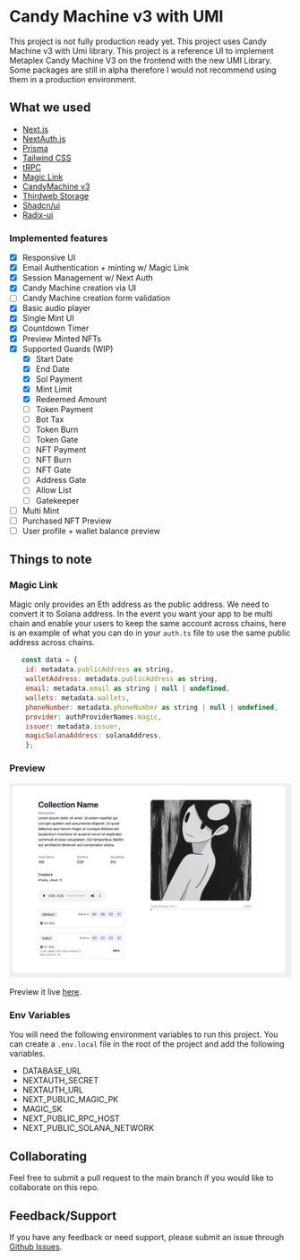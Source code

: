 # Candy Machine v3 with UMI

This project is not fully production ready yet. This project uses Candy Machine v3 with Umi library. This project is a reference UI to implement Metaplex Candy Machine V3 on the frontend with the new UMI Library. Some packages are still in alpha therefore I would not recommend using them in a production environment.

## What we used

- [Next.js](https://nextjs.org)
- [NextAuth.js](https://next-auth.js.org)
- [Prisma](https://prisma.io)
- [Tailwind CSS](https://tailwindcss.com)
- [tRPC](https://trpc.io)
- [Magic Link](https://magic.link/)
- [CandyMachine v3]()
- [Thirdweb Storage](https://portal.thirdweb.com/typescript/storage)
- [Shadcn/ui](https://ui.shadcn.com)
- [Radix-ui](https://www.radix-ui.com)

### Implemented features

- [x] Responsive UI
- [x] Email Authentication + minting w/ Magic Link
- [x] Session Management w/ Next Auth
- [x] Candy Machine creation via UI
- [ ] Candy Machine creation form validation
- [x] Basic audio player
- [x] Single Mint UI
- [x] Countdown Timer
- [x] Preview Minted NFTs
- [x] Supported Guards (WIP)
  - [x] Start Date
  - [x] End Date
  - [x] Sol Payment
  - [x] Mint Limit
  - [x] Redeemed Amount
  - [ ] Token Payment
  - [ ] Bot Tax
  - [ ] Token Burn
  - [ ] Token Gate
  - [ ] NFT Payment
  - [ ] NFT Burn
  - [ ] NFT Gate
  - [ ] Address Gate
  - [ ] Allow List
  - [ ] Gatekeeper
- [ ] Multi Mint
- [ ] Purchased NFT Preview
- [ ] User profile + wallet balance preview

## Things to note

### Magic Link

Magic only provides an Eth address as the public address. We need to convert it to Solana address. In the event you want your app to be multi chain and enable your users to keep the same account across chains, here is an example of what you can do in your `auth.ts` file to use the same public address across chains.

```js
   const data = {
    id: metadata.publicAddress as string,
    walletAddress: metadata.publicAddress as string,
    email: metadata.email as string | null | undefined,
    wallets: metadata.wallets,
    phoneNumber: metadata.phoneNumber as string | null | undefined,
    provider: authProviderNames.magic,
    issuer: metadata.issuer,
    magicSolanaAddress: solanaAddress,
    };
```

### Preview

![Desktop preview](https://github.com/sadboyrecords/drops-solana/blob/main/public/screenshots/collection-details.png)

Preview it live [here](https://drops-solana.vercel.app).

### Env Variables

You will need the following environment variables to run this project. You can create a `.env.local` file in the root of the project and add the following variables.

- DATABASE_URL
- NEXTAUTH_SECRET
- NEXTAUTH_URL
- NEXT_PUBLIC_MAGIC_PK
- MAGIC_SK
- NEXT_PUBLIC_RPC_HOST
- NEXT_PUBLIC_SOLANA_NETWORK

## Collaborating

Feel free to submit a pull request to the main branch if you would like to collaborate on this repo.

## Feedback/Support

If you have any feedback or need support, please submit an issue through [Github Issues](https://github.com/sadboyrecords/drops-solana/issues).
